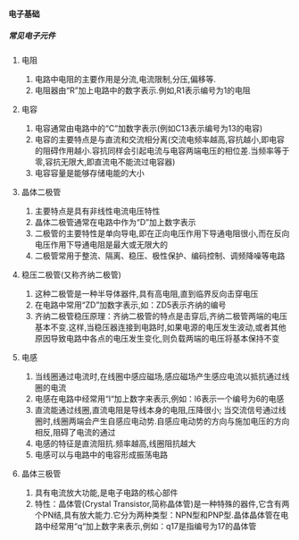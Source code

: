 #### 电子基础

##### 常见电子元件 
1. 电阻
    1. 电路中电阻的主要作用是分流,电流限制,分压,偏移等.
    2. 电阻器由“R”加上电路中的数字表示.例如,R1表示编号为1的电阻
2. 电容
    1. 电容通常由电路中的“C”加数字表示(例如C13表示编号为13的电容)
    2. 电容的主要特点是与直流和交流相分离(交流电频率越高,容抗越小,即电容的阻碍作用越小.容抗同样会引起电流与电容两端电压的相位差.当频率等于零,容抗无限大,即直流电不能流过电容器)
    3. 电容容量是能够存储电能的大小
3. 晶体二极管
    1. 主要特点是具有非线性电流电压特性
    2. 晶体二极管通常在电路中作为“D”加上数字表示
    3. 二极管的主要特性是单向导电,即在正向电压作用下导通电阻很小,而在反向电压作用下导通电阻是最大或无限大的
    4. 二极管常用于整流、隔离、稳压、极性保护、编码控制、调频降噪等电路
        
4. 稳压二极管(又称齐纳二极管)
    1. 这种二极管是一种半导体器件,具有高电阻,直到临界反向击穿电压
    2. 在电路中常用“ZD”加数字表示,如：ZD5表示齐纳的编号
    3. 齐纳二极管稳压原理：齐纳二极管的特点是击穿后,齐纳二极管两端的电压基本不变.这样,当稳压器连接到电路时,如果电源的电压发生波动,或者其他原因导致电路中各点的电压发生变化,则负载两端的电压将基本保持不变
5. 电感
    1. 当线圈通过电流时,在线圈中感应磁场,感应磁场产生感应电流以抵抗通过线圈的电流
    2. 电感在电路中经常用“l“加上数字来表示,例如：l6表示一个编号为6的电感
    3. 直流能通过线圈,直流电阻是导线本身的电阻,压降很小; 当交流信号通过线圈时,线圈两端会产生自感应电动势.自感应电动势的方向与施加电压的方向相反,阻碍了电流的通过
    4. 电感的特征是直流阻抗.频率越高,线圈阻抗越大
    5. 电感可以与电路中的电容形成振荡电路
6. 晶体三极管
    1. 具有电流放大功能,是电子电路的核心部件
    2. 特性：晶体管(Crystal Transistor,简称晶体管)是一种特殊的器件,它含有两个PN结,具有放大能力.它分为两种类型：NPN型和PNP型.晶体晶体管在电路中经常用“q“加上数字来表示,例如：q17是指编号为17的晶体管
